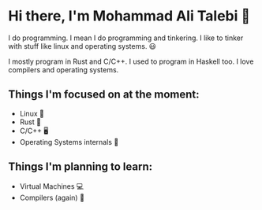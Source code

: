 # Hi there, I'm Mohammad Ali Talebi 🦫

I do programming. I mean I do programming and tinkering. I like to tinker with stuff like linux and operating systems. 😃

I mostly program in Rust and C/C++. I used to program in Haskell too. I love compilers and operating systems. 

## Things I'm focused on at the moment:
- Linux 🐧
- Rust 🦀
- C/C++ 🖥️
- Operating Systems internals 💽

## Things I'm planning to learn: 
- Virtual Machines 💻
- Compilers (again) 🫠
